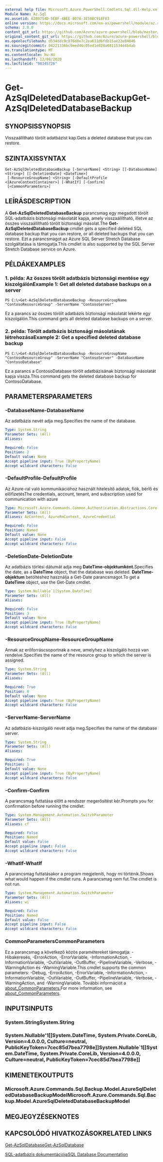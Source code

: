 ```yaml
---
external help file: Microsoft.Azure.PowerShell.Cmdlets.Sql.dll-Help.xml
Module Name: Az.Sql
ms.assetid: 62B9754D-5EBF-4BEE-B07A-3E508C918F03
online version: https://docs.microsoft.com/en-us/powershell/module/az.sql/get-azsqldeleteddatabasebackup
schema: 2.0.0
content_git_url: https://github.com/Azure/azure-powershell/blob/master/src/Sql/Sql/help/Get-AzSqlDeletedDatabaseBackup.md
original_content_git_url: https://github.com/Azure/azure-powershell/blob/master/src/Sql/Sql/help/Get-AzSqlDeletedDatabaseBackup.md
ms.openlocfilehash: d534ddc9c076d0e7c2ea611d6fdb15ae22e84846
ms.sourcegitcommit: 04221336bc9eed46c05ed1e828a6811534d4b4ab
ms.translationtype: MT
ms.contentlocale: hu-HU
ms.lasthandoff: 12/08/2020
ms.locfileid: "98345726"
---
```

# <span data-ttu-id="9d811-101">Get-AzSqlDeletedDatabaseBackup</span><span class="sxs-lookup"><span data-stu-id="9d811-101">Get-AzSqlDeletedDatabaseBackup</span></span>

## <span data-ttu-id="9d811-102">SYNOPSIS</span><span class="sxs-lookup"><span data-stu-id="9d811-102">SYNOPSIS</span></span>
<span data-ttu-id="9d811-103">Visszaállítható törölt adatbázist kap.</span><span class="sxs-lookup"><span data-stu-id="9d811-103">Gets a deleted database that you can restore.</span></span>

## <span data-ttu-id="9d811-104">SZINTAXIS</span><span class="sxs-lookup"><span data-stu-id="9d811-104">SYNTAX</span></span>

```
Get-AzSqlDeletedDatabaseBackup [-ServerName] <String> [[-DatabaseName] <String>] [[-DeletionDate] <DateTime>]
 [-ResourceGroupName] <String> [-DefaultProfile <IAzureContextContainer>] [-WhatIf] [-Confirm]
 [<CommonParameters>]
```

## <span data-ttu-id="9d811-105">LEÍRÁS</span><span class="sxs-lookup"><span data-stu-id="9d811-105">DESCRIPTION</span></span>
<span data-ttu-id="9d811-106">A **Get-AzSqlDeletedDatabaseBackup** parancsmag egy megadott törölt SQL-adatbázis biztonsági másolatát kapja, amely visszaállítható, illetve az összes visszaállítható törölt biztonsági másolat.</span><span class="sxs-lookup"><span data-stu-id="9d811-106">The **Get-AzSqlDeletedDatabaseBackup** cmdlet gets a specified deleted SQL database backup that you can restore, or all deleted backups that you can restore.</span></span>
<span data-ttu-id="9d811-107">Ezt a parancsmagot az Azure SQL Server Stretch Database szolgáltatása is támogatja.</span><span class="sxs-lookup"><span data-stu-id="9d811-107">This cmdlet is also supported by the SQL Server Stretch Database service on Azure.</span></span>

## <span data-ttu-id="9d811-108">PÉLDÁK</span><span class="sxs-lookup"><span data-stu-id="9d811-108">EXAMPLES</span></span>

### <span data-ttu-id="9d811-109">1. példa: Az összes törölt adatbázis biztonsági mentése egy kiszolgálón</span><span class="sxs-lookup"><span data-stu-id="9d811-109">Example 1: Get all deleted database backups on a server</span></span>
```
PS C:\>Get-AzSqlDeletedDatabaseBackup -ResourceGroupName "ContosoResourceGroup" -ServerName "ContosoServer"
```

<span data-ttu-id="9d811-110">Ez a parancs az összes törölt adatbázis biztonsági másolatát lekérte egy kiszolgálón.</span><span class="sxs-lookup"><span data-stu-id="9d811-110">This command gets all deleted database backups on a server.</span></span>

### <span data-ttu-id="9d811-111">2. példa: Törölt adatbázis biztonsági másolatának létrehozása</span><span class="sxs-lookup"><span data-stu-id="9d811-111">Example 2: Get a specified deleted database backup</span></span>
```
PS C:\>Get-AzSqlDeletedDatabaseBackup -ResourceGroupName "ContosoResourceGroup" -ServerName "ContosoServer" -DatabaseName "ContosoDatabase"
```

<span data-ttu-id="9d811-112">Ez a parancs a ContosoDatabase törölt adatbázisának biztonsági másolatát kapja vissza.</span><span class="sxs-lookup"><span data-stu-id="9d811-112">This command gets the deleted database backup for ContosoDatabase.</span></span>

## <span data-ttu-id="9d811-113">PARAMETERS</span><span class="sxs-lookup"><span data-stu-id="9d811-113">PARAMETERS</span></span>

### <span data-ttu-id="9d811-114">-DatabaseName</span><span class="sxs-lookup"><span data-stu-id="9d811-114">-DatabaseName</span></span>
<span data-ttu-id="9d811-115">Az adatbázis nevét adja meg.</span><span class="sxs-lookup"><span data-stu-id="9d811-115">Specifies the name of the database.</span></span>

```yaml
Type: System.String
Parameter Sets: (All)
Aliases:

Required: False
Position: 2
Default value: None
Accept pipeline input: True (ByPropertyName)
Accept wildcard characters: False
```

### <span data-ttu-id="9d811-116">-DefaultProfile</span><span class="sxs-lookup"><span data-stu-id="9d811-116">-DefaultProfile</span></span>
<span data-ttu-id="9d811-117">Az Azure-ral való kommunikációhoz használt hitelesítő adatok, fiók, bérlő és előfizetés</span><span class="sxs-lookup"><span data-stu-id="9d811-117">The credentials, account, tenant, and subscription used for communication with azure</span></span>

```yaml
Type: Microsoft.Azure.Commands.Common.Authentication.Abstractions.Core.IAzureContextContainer
Parameter Sets: (All)
Aliases: AzContext, AzureRmContext, AzureCredential

Required: False
Position: Named
Default value: None
Accept pipeline input: False
Accept wildcard characters: False
```

### <span data-ttu-id="9d811-118">-DeletionDate</span><span class="sxs-lookup"><span data-stu-id="9d811-118">-DeletionDate</span></span>
<span data-ttu-id="9d811-119">Az adatbázis törlési dátumát adja meg **DateTime-objektumként.**</span><span class="sxs-lookup"><span data-stu-id="9d811-119">Specifies the date, as a **DateTime** object, that the database was deleted.</span></span>
<span data-ttu-id="9d811-120">**DateTime-objektum** betöltéshez használja a Get-Date parancsmagot.</span><span class="sxs-lookup"><span data-stu-id="9d811-120">To get a **DateTime** object, use the Get-Date cmdlet.</span></span>

```yaml
Type: System.Nullable`1[System.DateTime]
Parameter Sets: (All)
Aliases:

Required: False
Position: 3
Default value: None
Accept pipeline input: True (ByPropertyName)
Accept wildcard characters: False
```

### <span data-ttu-id="9d811-121">-ResourceGroupName</span><span class="sxs-lookup"><span data-stu-id="9d811-121">-ResourceGroupName</span></span>
<span data-ttu-id="9d811-122">Annak az erőforráscsoportnak a neve, amelyhez a kiszolgáló hozzá van rendelve.</span><span class="sxs-lookup"><span data-stu-id="9d811-122">Specifies the name of the resource group to which the server is assigned.</span></span>

```yaml
Type: System.String
Parameter Sets: (All)
Aliases:

Required: True
Position: 0
Default value: None
Accept pipeline input: True (ByPropertyName)
Accept wildcard characters: False
```

### <span data-ttu-id="9d811-123">-ServerName</span><span class="sxs-lookup"><span data-stu-id="9d811-123">-ServerName</span></span>
<span data-ttu-id="9d811-124">Az adatbázis-kiszolgáló nevét adja meg.</span><span class="sxs-lookup"><span data-stu-id="9d811-124">Specifies the name of the database server.</span></span>

```yaml
Type: System.String
Parameter Sets: (All)
Aliases:

Required: True
Position: 1
Default value: None
Accept pipeline input: True (ByPropertyName)
Accept wildcard characters: False
```

### <span data-ttu-id="9d811-125">-Confirm</span><span class="sxs-lookup"><span data-stu-id="9d811-125">-Confirm</span></span>
<span data-ttu-id="9d811-126">A parancsmag futtatása előtt a rendszer megerősítést kér.</span><span class="sxs-lookup"><span data-stu-id="9d811-126">Prompts you for confirmation before running the cmdlet.</span></span>

```yaml
Type: System.Management.Automation.SwitchParameter
Parameter Sets: (All)
Aliases: cf

Required: False
Position: Named
Default value: False
Accept pipeline input: False
Accept wildcard characters: False
```

### <span data-ttu-id="9d811-127">-WhatIf</span><span class="sxs-lookup"><span data-stu-id="9d811-127">-WhatIf</span></span>
<span data-ttu-id="9d811-128">A parancsmag futtatásakor a program megjeleníti, hogy mi történik.</span><span class="sxs-lookup"><span data-stu-id="9d811-128">Shows what would happen if the cmdlet runs.</span></span>
<span data-ttu-id="9d811-129">A parancsmag nem fut.</span><span class="sxs-lookup"><span data-stu-id="9d811-129">The cmdlet is not run.</span></span>

```yaml
Type: System.Management.Automation.SwitchParameter
Parameter Sets: (All)
Aliases: wi

Required: False
Position: Named
Default value: False
Accept pipeline input: False
Accept wildcard characters: False
```

### <span data-ttu-id="9d811-130">CommonParameters</span><span class="sxs-lookup"><span data-stu-id="9d811-130">CommonParameters</span></span>
<span data-ttu-id="9d811-131">Ez a parancsmag a következő közös paramétereket támogatja: -Hibakeresés, -ErrorAction, -ErrorVariable, -InformationAction, -InformationVariable, -OutVariable, -OutBuffer, -PipelineVariable, -Verbose, -WarningAction és -WarningVariable.</span><span class="sxs-lookup"><span data-stu-id="9d811-131">This cmdlet supports the common parameters: -Debug, -ErrorAction, -ErrorVariable, -InformationAction, -InformationVariable, -OutVariable, -OutBuffer, -PipelineVariable, -Verbose, -WarningAction, and -WarningVariable.</span></span> <span data-ttu-id="9d811-132">További információt a [about_CommonParameters.](http://go.microsoft.com/fwlink/?LinkID=113216)</span><span class="sxs-lookup"><span data-stu-id="9d811-132">For more information, see [about_CommonParameters](http://go.microsoft.com/fwlink/?LinkID=113216).</span></span>

## <span data-ttu-id="9d811-133">INPUTS</span><span class="sxs-lookup"><span data-stu-id="9d811-133">INPUTS</span></span>

### <span data-ttu-id="9d811-134">System.String</span><span class="sxs-lookup"><span data-stu-id="9d811-134">System.String</span></span>

### <span data-ttu-id="9d811-135">System.Nullable'1[[System.DateTime, System.Private.CoreLib, Version=4.0.0.0, Culture=neutral, PublicKeyToken=7cec85d7bea7798e]]</span><span class="sxs-lookup"><span data-stu-id="9d811-135">System.Nullable\`1[[System.DateTime, System.Private.CoreLib, Version=4.0.0.0, Culture=neutral, PublicKeyToken=7cec85d7bea7798e]]</span></span>

## <span data-ttu-id="9d811-136">KIMENETEK</span><span class="sxs-lookup"><span data-stu-id="9d811-136">OUTPUTS</span></span>

### <span data-ttu-id="9d811-137">Microsoft.Azure.Commands.Sql.Backup.Model.AzureSqlDeletedDatabaseBackupModel</span><span class="sxs-lookup"><span data-stu-id="9d811-137">Microsoft.Azure.Commands.Sql.Backup.Model.AzureSqlDeletedDatabaseBackupModel</span></span>

## <span data-ttu-id="9d811-138">MEGJEGYZÉSEK</span><span class="sxs-lookup"><span data-stu-id="9d811-138">NOTES</span></span>

## <span data-ttu-id="9d811-139">KAPCSOLÓDÓ HIVATKOZÁSOK</span><span class="sxs-lookup"><span data-stu-id="9d811-139">RELATED LINKS</span></span>

[<span data-ttu-id="9d811-140">Get-AzSqlDatabase</span><span class="sxs-lookup"><span data-stu-id="9d811-140">Get-AzSqlDatabase</span></span>](./Get-AzSqlDatabase.md)

[<span data-ttu-id="9d811-141">SQL-adatbázis dokumentációja</span><span class="sxs-lookup"><span data-stu-id="9d811-141">SQL Database Documentation</span></span>](https://docs.microsoft.com/azure/sql-database/)
